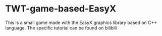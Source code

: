 # TWT-game-based-EasyX
This is a small game made with the EasyX graphics library based on C++ language. The specific tutorial can be found on bilibili
